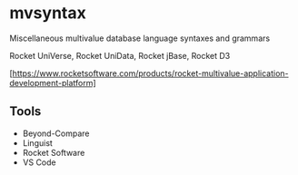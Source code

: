 # mvsyntax

Miscellaneous multivalue database language syntaxes and grammars

Rocket UniVerse, Rocket UniData, Rocket jBase, Rocket D3

[https://www.rocketsoftware.com/products/rocket-multivalue-application-development-platform]

## Tools

* Beyond-Compare
* Linguist
* Rocket Software
* VS Code
